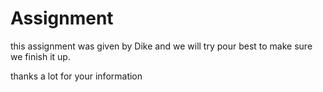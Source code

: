 # Assignment
this assignment was given by Dike and we will try pour best to make sure we finish it up.

thanks a lot for your information
